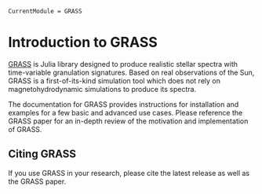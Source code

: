 ```@meta
CurrentModule = GRASS
```

# Introduction to GRASS

[GRASS](https://github.com/palumbom/GRASS) is Julia library designed to produce realistic stellar spectra with time-variable granulation signatures. Based on real observations of the Sun, GRASS is a first-of-its-kind simulation tool which does not rely on magnetohydrodynamic simulations to produce its spectra.

The documentation for GRASS provides instructions for installation and examples for a few basic and advanced use cases. Please reference the GRASS paper for an in-depth review of the motivation and implementation of GRASS.

## Citing GRASS

If you use GRASS in your research, please cite the latest release as well as the GRASS paper.
